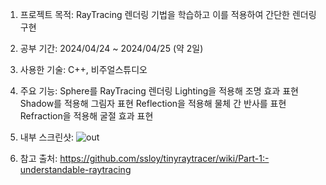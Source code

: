 1. 프로젝트 목적: RayTracing 렌더링 기법을 학습하고 이를 적용하여 간단한 렌더링 구현


2. 공부 기간: 2024/04/24 ~ 2024/04/25 (약 2일)


3. 사용한 기술: C++, 비주얼스튜디오


4. 주요 기능:
  Sphere를 RayTracing 렌더링
  Lighting을 적용해 조명 효과 표현
  Shadow를 적용해 그림자 표현
  Reflection을 적용해 물체 간 반사를 표현
  Refraction을 적용해 굴절 효과 표현

5. 내부 스크린샷:
![out](https://github.com/subtle852/TinyRayTracer_Study/assets/125884023/afb3d8ea-2820-4043-9a7c-38e69259cbd2)

6. 참고 출처:
<https://github.com/ssloy/tinyraytracer/wiki/Part-1:-understandable-raytracing>
